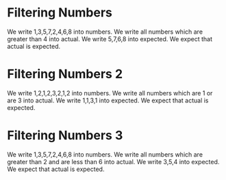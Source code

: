 # Filtering Numbers

We write 1,3,5,7,2,4,6,8 into numbers.
We write all numbers which are greater than 4 into actual.
We write 5,7,6,8 into expected.
We expect that actual is expected.

# Filtering Numbers 2

We write 1,2,1,2,3,2,1,2 into numbers.
We write all numbers which are 1 or are 3 into actual.
We write 1,1,3,1 into expected.
We expect that actual is expected.

# Filtering Numbers 3

We write 1,3,5,7,2,4,6,8 into numbers.
We write all numbers which are greater than 2 and are less than 6 into actual.
We write 3,5,4 into expected.
We expect that actual is expected.
